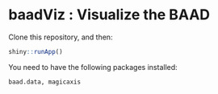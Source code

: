 # baadViz : Visualize the BAAD

Clone this repository, and then:
```r
shiny::runApp()
```

You need to have the following packages installed:
```
baad.data, magicaxis
```

